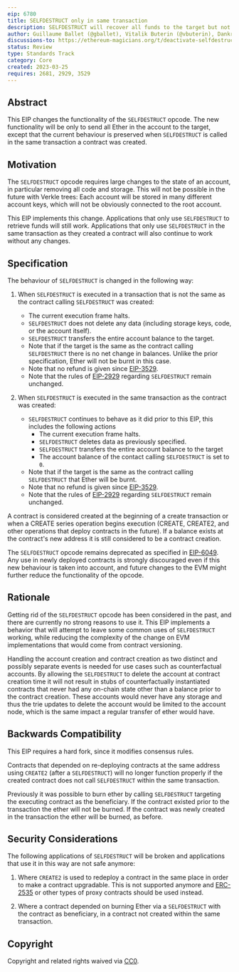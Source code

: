 ```yaml
---
eip: 6780
title: SELFDESTRUCT only in same transaction
description: SELFDESTRUCT will recover all funds to the target but not delete the account, except when called in the same transaction as creation
author: Guillaume Ballet (@gballet), Vitalik Buterin (@vbuterin), Dankrad Feist (@dankrad)
discussions-to: https://ethereum-magicians.org/t/deactivate-selfdestruct-except-where-it-occurs-in-the-same-transaction-in-which-a-contract-was-created/13539
status: Review
type: Standards Track
category: Core
created: 2023-03-25
requires: 2681, 2929, 3529
---
```


## Abstract

This EIP changes the functionality of the `SELFDESTRUCT` opcode. The new functionality will be only to send all Ether in the account to the target, except that the current behaviour is preserved when `SELFDESTRUCT` is called in the same transaction a contract was created.

## Motivation

The `SELFDESTRUCT` opcode requires large changes to the state of an account, in particular removing all code and storage. This will not be possible in the future with Verkle trees: Each account will be stored in many different account keys, which will not be obviously connected to the root account.

This EIP implements this change. Applications that only use `SELFDESTRUCT` to retrieve funds will still work. Applications that only use `SELFDESTRUCT` in the same transaction as they created a contract will also continue to work without any changes.

## Specification

The behaviour of `SELFDESTRUCT` is changed in the following way:

1. When `SELFDESTRUCT` is executed in a transaction that is not the same as the contract calling `SELFDESTRUCT` was created:

   - The current execution frame halts.
   - `SELFDESTRUCT` does not delete any data (including storage keys, code, or the account itself).
   - `SELFDESTRUCT` transfers the entire account balance to the target.
   - Note that if the target is the same as the contract calling `SELFDESTRUCT` there is no net change in balances.  Unlike the prior specification, Ether will not be burnt in this case.
   - Note that no refund is given since [EIP-3529](./eip-3529.md).
   - Note that the rules of [EIP-2929](./eip-2929.md) regarding `SELFDESTRUCT` remain unchanged.
  
2. When `SELFDESTRUCT` is executed in the same transaction as the contract was created: 

   - `SELFDESTRUCT` continues to behave as it did prior to this EIP, this includes the following actions
     - The current execution frame halts.
     - `SELFDESTRUCT` deletes data as previously specified.
     - `SELFDESTRUCT` transfers the entire account balance to the target
     - The account balance of the contact calling `SELFDESTRUCT` is set to `0`.
   - Note that if the target is the same as the contract calling `SELFDESTRUCT` that Ether will be burnt.
   - Note that no refund is given since [EIP-3529](./eip-3529.md).
   - Note that the rules of [EIP-2929](./eip-2929.md) regarding `SELFDESTRUCT` remain unchanged.

A contract is considered created at the beginning of a create transaction or when a CREATE series operation begins execution (CREATE, CREATE2, and other operations that deploy contracts in the future).  If a balance exists at the contract's new address it is still considered to be a contract creation. 

The `SELFDESTRUCT` opcode remains deprecated as specified in [EIP-6049](./eip-6049.md). Any use in newly deployed contracts is strongly discouraged even if this new behaviour is taken into account, and future changes to the EVM might further reduce the functionality of the opcode.

## Rationale

Getting rid of the `SELFDESTRUCT` opcode has been considered in the past, and there are currently no strong reasons to use it. This EIP implements a behavior that will attempt to leave some common uses of `SELFDESTRUCT` working, while reducing the complexity of the change on EVM implementations that would come from contract versioning.

Handling the account creation and contract creation as two distinct and possibly separate events is needed for use cases such as counterfactual accounts.  By allowing the `SELFDESTRUCT` to delete the account at contract creation time it will not result in stubs of counterfactually instantiated contracts that never had any on-chain state other than a balance prior to the contract creation. These accounts would never have any storage and thus the trie updates to delete the account would be limited to the account node, which is the same impact a regular transfer of ether would have.

## Backwards Compatibility

This EIP requires a hard fork, since it modifies consensus rules.

Contracts that depended on re-deploying contracts at the same address using `CREATE2` (after a `SELFDESTRUCT`) will no longer function properly if the created contract does not call `SELFDESTRUCT` within the same transaction.

Previously it was possible to burn ether by calling `SELFDESTRUCT` targeting the executing contract as the beneficiary.  If the contract existed prior to the transaction the ether will not be burned.  If the contract was newly created in the transaction the ether will be burned, as before.

## Security Considerations

The following applications of `SELFDESTRUCT` will be broken and applications that use it in this way are not safe anymore:

1. Where `CREATE2` is used to redeploy a contract in the same place in order to make a contract upgradable. This is not supported anymore and [ERC-2535](./eip-2535.md) or other types of proxy contracts should be used instead.

2. Where a contract depended on burning Ether via a `SELFDESTRUCT` with the contract as beneficiary, in a contract not created within the same transaction.

## Copyright

Copyright and related rights waived via [CC0](../LICENSE.md).
